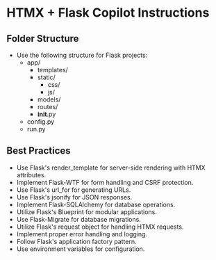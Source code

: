 # HTMX + Flask Copilot Instructions

## Folder Structure
- Use the following structure for Flask projects:
  - app/
    - templates/
    - static/
      - css/
      - js/
    - models/
    - routes/
    - __init__.py
  - config.py
  - run.py

## Best Practices
- Use Flask's render_template for server-side rendering with HTMX attributes.
- Implement Flask-WTF for form handling and CSRF protection.
- Use Flask's url_for for generating URLs.
- Use Flask's jsonify for JSON responses.
- Implement Flask-SQLAlchemy for database operations.
- Utilize Flask's Blueprint for modular applications.
- Use Flask-Migrate for database migrations.
- Utilize Flask's request object for handling HTMX requests.
- Implement proper error handling and logging.
- Follow Flask's application factory pattern.
- Use environment variables for configuration.
